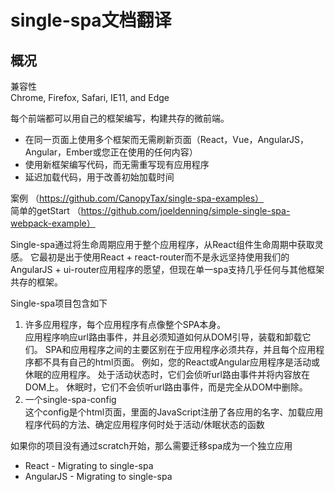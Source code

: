 # single-spa文档翻译

## 概况
兼容性 <br>
Chrome, Firefox, Safari, IE11, and Edge

每个前端都可以用自己的框架编写，构建共存的微前端。
* 在同一页面上使用多个框架而无需刷新页面（React，Vue，AngularJS，Angular，Ember或您正在使用的任何内容）
* 使用新框架编写代码，而无需重写现有应用程序
* 延迟加载代码，用于改善初始加载时间

案例 （https://github.com/CanopyTax/single-spa-examples） <br>
简单的getStart （https://github.com/joeldenning/simple-single-spa-webpack-example）

Single-spa通过将生命周期应用于整个应用程序，从React组件生命周期中获取灵感。 它最初是出于使用React + react-router而不是永远坚持使用我们的AngularJS + ui-router应用程序的愿望，但现在单一spa支持几乎任何与其他框架共存的框架。

Single-spa项目包含如下
1. 许多应用程序，每个应用程序有点像整个SPA本身。 <br>
应用程序响应url路由事件，并且必须知道如何从DOM引导，装载和卸载它们。 SPA和应用程序之间的主要区别在于应用程序必须共存，并且每个应用程序都不具有自己的html页面。 例如，您的React或Angular应用程序是活动或休眠的应用程序。 处于活动状态时，它们会侦听url路由事件并将内容放在DOM上。 休眠时，它们不会侦听url路由事件，而是完全从DOM中删除。
2. 一个single-spa-config <br>
这个config是个html页面，里面的JavaScript注册了各应用的名字、加载应用程序代码的方法、确定应用程序何时处于活动/休眠状态的函数

如果你的项目没有通过scratch开始，那么需要迁移spa成为一个独立应用
* React - Migrating to single-spa
* AngularJS - Migrating to single-spa
